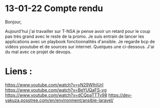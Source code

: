 # 13-01-22 Compte rendu

Bonjour,

Aujourd'hui j'ai travailler sur T-NSA je pense avoir un retard pour le coup pas très grand avec le reste de la promo. Je suis entrain de lancer les applications avec un playbook fonctionnalités d'ansible. Je regarde bcp de vidéos yooutube et de sources sur internet. Quelques une ci-dessous. J'ai du mal avec ce projet de devops. 


# Liens :
https://www.youtube.com/watch?v=yN29WlhIUrI
https://www.youtube.com/watch?v=BeYUQaFS-vg
https://www.youtube.com/watch?v=dCQpaTTTv98 
https://dev-yakuza.posstree.com/en/environment/ansible-laravel/